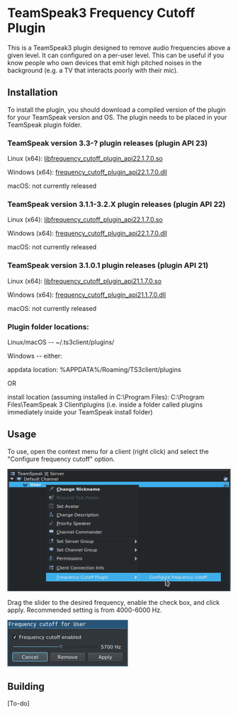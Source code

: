 # TeamSpeak3 Frequency Cutoff Plugin

This is a TeamSpeak3 plugin designed to remove audio frequencies above a given level. It can configured on a per-user level. This can be useful if you know people who own devices that emit high pitched noises in the background (e.g. a TV that interacts poorly with their mic).

## Installation

To install the plugin, you should download a compiled version of the plugin for your TeamSpeak version and OS. The plugin needs to be placed in your TeamSpeak plugin folder.

### TeamSpeak version 3.3-? plugin releases (plugin API 23)

Linux (x64): [libfrequency_cutoff_plugin_api22.1.7.0.so](https://github.com/mvilim/ts3-frequency-cutoff-plugin/releases/download/v1.7.0/libfrequency_cutoff_plugin_api22.1.7.0.so)

Windows (x64): [frequency_cutoff_plugin_api22.1.7.0.dll](https://github.com/mvilim/ts3-frequency-cutoff-plugin/releases/download/v1.7.0/frequency_cutoff_plugin_api22.1.7.0.dll)

macOS: not currently released

### TeamSpeak version 3.1.1-3.2.X plugin releases (plugin API 22)

Linux (x64): [libfrequency_cutoff_plugin_api22.1.7.0.so](https://github.com/mvilim/ts3-frequency-cutoff-plugin/releases/download/v1.7.0/libfrequency_cutoff_plugin_api22.1.7.0.so)

Windows (x64): [frequency_cutoff_plugin_api22.1.7.0.dll](https://github.com/mvilim/ts3-frequency-cutoff-plugin/releases/download/v1.7.0/frequency_cutoff_plugin_api22.1.7.0.dll)

macOS: not currently released

### TeamSpeak version 3.1.0.1 plugin releases (plugin API 21)

Linux (x64): [libfrequency_cutoff_plugin_api21.1.7.0.so](https://github.com/mvilim/ts3-frequency-cutoff-plugin/releases/download/v1.7.0/libfrequency_cutoff_plugin_api21.1.7.0.so)

Windows (x64): [frequency_cutoff_plugin_api21.1.7.0.dll](https://github.com/mvilim/ts3-frequency-cutoff-plugin/releases/download/v1.7.0/frequency_cutoff_plugin_api21.1.7.0.dll)

macOS: not currently released

### Plugin folder locations:

Linux/macOS -- ~/.ts3client/plugins/

Windows -- either:

appdata location: %APPDATA%/Roaming/TS3client/plugins

OR

install location (assuming installed in C:\Program Files\): C:\Program Files\TeamSpeak 3 Client\plugins (i.e. inside a folder called plugins immediately inside your TeamSpeak install folder)

## Usage

To use, open the context menu for a client (right click) and select the "Configure frequency cutoff" option.

![Menu](readme/menu.png)

Drag the slider to the desired frequency, enable the check box, and click apply. Recommended setting is from 4000-6000 Hz.

![Dialog](readme/dialog.png)

## Building

[To-do]

